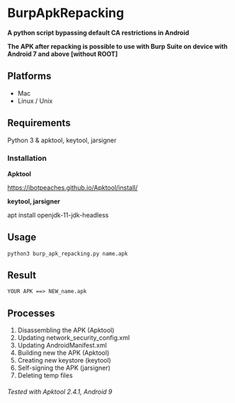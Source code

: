 # BurpApkRepacking
**A python script bypassing default CA restrictions in Android**

**The APK after repacking is possible to use with Burp Suite on device with Android 7 and above [without ROOT]**

## Platforms
* Mac
* Linux / Unix

## Requirements

Python 3 & apktool, keytool, jarsigner

### Installation

**Apktool** 

https://ibotpeaches.github.io/Apktool/install/

**keytool, jarsigner** 

apt install openjdk-11-jdk-headless

## Usage

```
python3 burp_apk_repacking.py name.apk
```
## Result
```
YOUR APK ==> NEW_name.apk
```
## Processes
1. Disassembling the APK (Apktool)
2. Updating network_security_config.xml
3. Updating AndroidManifest.xml
4. Building new the APK (Apktool)
5. Creating new keystore (keytool)
6. Self-signing the APK (jarsigner)
7. Deleting temp files

###### Tested with Apktool 2.4.1, Android 9
